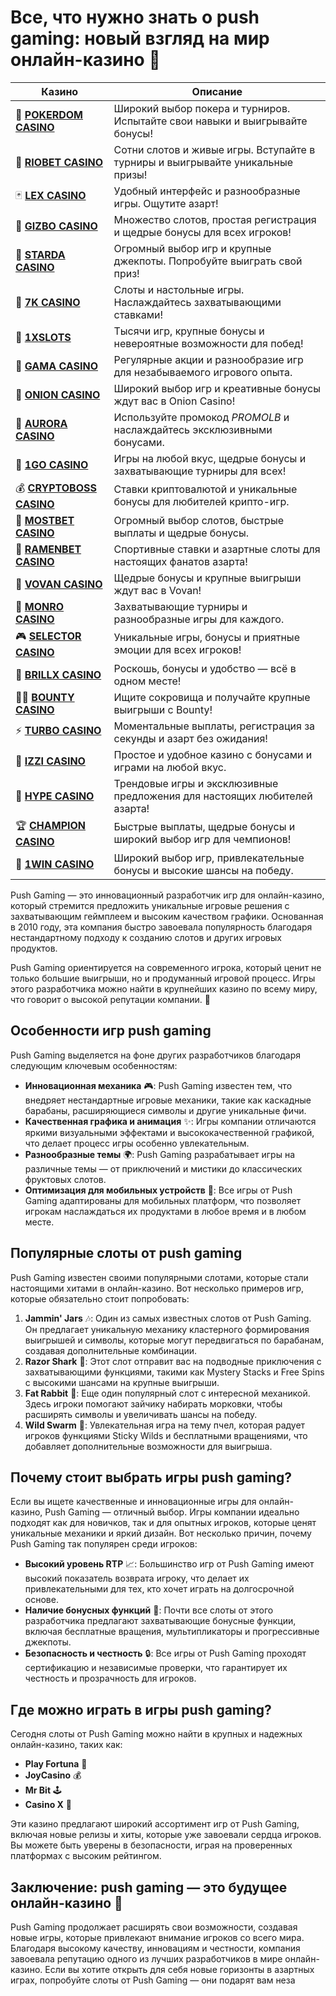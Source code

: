 # Все, что нужно знать о push gaming: новый взгляд на мир онлайн-казино 🎰

| Казино | Описание |
|--------|----------|
| 🎲 **[POKERDOM CASINO](https://brandplay.link/Bxg7SC7H)** | Широкий выбор покера и турниров. Испытайте свои навыки и выигрывайте бонусы! |
| 🌟 **[RIOBET CASINO](https://brandplay.link/dtx89f2L)** | Сотни слотов и живые игры. Вступайте в турниры и выигрывайте уникальные призы! |
| 🃏 **[LEX CASINO](https://brandplay.link/2HFTmBc8)** | Удобный интерфейс и разнообразные игры. Ощутите азарт! |
| 🎰 **[GIZBO CASINO](https://gizbo-tea02.com/c8e962e89)** | Множество слотов, простая регистрация и щедрые бонусы для всех игроков! |
| 🌠 **[STARDA CASINO](https://brandplay.link/cpFQbWKn)** | Огромный выбор игр и крупные джекпоты. Попробуйте выиграть свой приз! |
| 🎲 **[7K CASINO](https://brandplay.link/dd46bNgD)** | Слоты и настольные игры. Наслаждайтесь захватывающими ставками! |
| 💎 **[1XSLOTS](https://brandplay.link/R4xfxqdm)** | Тысячи игр, крупные бонусы и невероятные возможности для побед! |
| 🎰 **[GAMA CASINO](https://brandplay.link/zrZpLFTP)** | Регулярные акции и разнообразие игр для незабываемого игрового опыта. |
| 🧅 **[ONION CASINO](https://obclk001-2d.top/click?offer_id=986&partner_id=10542&landing_id=1798&utm_medium=affiliate&sub_1=oncasino3)** | Широкий выбор игр и креативные бонусы ждут вас в Onion Casino! |
| 🌌 **[AURORA CASINO](https://10trafic-stat2.com/click/668546566bcc6313411604c7/6766/15114/subaccount?promocode=PROMOLB)** | Используйте промокод *PROMOLB* и наслаждайтесь эксклюзивными бонусами. |
| 🚀 **[1GO CASINO](https://1go-ircp01.com/ce015f410)** | Игры на любой вкус, щедрые бонусы и захватывающие турниры для всех! |
| 💰 **[CRYPTOBOSS CASINO](https://cryptobossc.online/d847bcfa9)** | Ставки криптовалютой и уникальные бонусы для любителей крипто-игр. |
| 🎲 **[MOSTBET CASINO](https://ktbtis024ifqfn0mst.com/beQs)** | Огромный выбор слотов, быстрые выплаты и щедрые бонусы. |
| 🍜 **[RAMENBET CASINO](https://get.saltyram.com/ru/registration?apkpop=0&partner=p24970p3296034p5526)** | Спортивные ставки и азартные слоты для настоящих фанатов азарта! |
| 🎉 **[VOVAN CASINO](https://vovan.site/d098ab058)** | Щедрые бонусы и крупные выигрыши ждут вас в Vovan! |
| 🎰 **[MONRO CASINO](https://mnr-ircp01.com/c3ce72a2c)** | Захватывающие турниры и разнообразные игры для каждого. |
| 🎮 **[SELECTOR CASINO](https://gosel.pl/SELVK)** | Уникальные игры, бонусы и приятные эмоции для всех игроков! |
| 💎 **[BRILLX CASINO](https://brillx.pub/BRIVK)** | Роскошь, бонусы и удобство — всё в одном месте! |
| 🏴‍☠️ **[BOUNTY CASINO](https://bounty-casino.de/BOVK)** | Ищите сокровища и получайте крупные выигрыши с Bounty! |
| ⚡ **[TURBO CASINO](https://turbo-casino.pro/TURVK)** | Моментальные выплаты, регистрация за секунды и азарт без ожидания! |
| 🧩 **[IZZI CASINO](https://izzi-fr03.com/ca7c8a7b7)** | Простое и удобное казино с бонусами и играми на любой вкус. |
| 🎉 **[HYPE CASINO](https://hypekaz.com/dc2f44ad0)** | Трендовые игры и эксклюзивные предложения для настоящих любителей азарта! |
| 🏆 **[CHAMPION CASINO](https://champcasino.ink/pobeda/doa-hats?p80412p305331p112c)** | Быстрые выплаты, щедрые бонусы и широкий выбор игр для чемпионов! |
| 🎰 **[1WIN CASINO](https://brandplay.link/6F5VqbyZ)** | Широкий выбор игр, привлекательные бонусы и высокие шансы на победу. |


Push Gaming — это инновационный разработчик игр для онлайн-казино, который стремится предложить уникальные игровые решения с захватывающим геймплеем и высоким качеством графики. Основанная в 2010 году, эта компания быстро завоевала популярность благодаря нестандартному подходу к созданию слотов и других игровых продуктов. 

Push Gaming ориентируется на современного игрока, который ценит не только большие выигрыши, но и продуманный игровой процесс. Игры этого разработчика можно найти в крупнейших казино по всему миру, что говорит о высокой репутации компании. 🎲

## Особенности игр push gaming

Push Gaming выделяется на фоне других разработчиков благодаря следующим ключевым особенностям:

- **Инновационная механика** 🎮: Push Gaming известен тем, что внедряет нестандартные игровые механики, такие как каскадные барабаны, расширяющиеся символы и другие уникальные фичи.
- **Качественная графика и анимация** ✨: Игры компании отличаются яркими визуальными эффектами и высококачественной графикой, что делает процесс игры особенно увлекательным.
- **Разнообразные темы** 🌍: Push Gaming разрабатывает игры на различные темы — от приключений и мистики до классических фруктовых слотов.
- **Оптимизация для мобильных устройств** 📱: Все игры от Push Gaming адаптированы для мобильных платформ, что позволяет игрокам наслаждаться их продуктами в любое время и в любом месте.

## Популярные слоты от push gaming

Push Gaming известен своими популярными слотами, которые стали настоящими хитами в онлайн-казино. Вот несколько примеров игр, которые обязательно стоит попробовать:

1. **Jammin' Jars** 🎶: Один из самых известных слотов от Push Gaming. Он предлагает уникальную механику кластерного формирования выигрышей и символы, которые могут передвигаться по барабанам, создавая дополнительные комбинации.
2. **Razor Shark** 🦈: Этот слот отправит вас на подводные приключения с захватывающими функциями, такими как Mystery Stacks и Free Spins с высокими шансами на крупные выигрыши.
3. **Fat Rabbit** 🐰: Еще один популярный слот с интересной механикой. Здесь игроки помогают зайчику набирать морковки, чтобы расширять символы и увеличивать шансы на победу.
4. **Wild Swarm** 🐝: Увлекательная игра на тему пчел, которая радует игроков функциями Sticky Wilds и бесплатными вращениями, что добавляет дополнительные возможности для выигрыша.

## Почему стоит выбрать игры push gaming?

Если вы ищете качественные и инновационные игры для онлайн-казино, Push Gaming — отличный выбор. Игры компании идеально подходят как для новичков, так и для опытных игроков, которые ценят уникальные механики и яркий дизайн. Вот несколько причин, почему Push Gaming так популярен среди игроков:

- **Высокий уровень RTP** 📈: Большинство игр от Push Gaming имеют высокий показатель возврата игроку, что делает их привлекательными для тех, кто хочет играть на долгосрочной основе.
- **Наличие бонусных функций** 🎁: Почти все слоты от этого разработчика предлагают захватывающие бонусные функции, включая бесплатные вращения, мультипликаторы и прогрессивные джекпоты.
- **Безопасность и честность** 🔒: Все игры от Push Gaming проходят сертификацию и независимые проверки, что гарантирует их честность и прозрачность для игроков.

## Где можно играть в игры push gaming?

Сегодня слоты от Push Gaming можно найти в крупных и надежных онлайн-казино, таких как:

- **Play Fortuna** 🎲
- **JoyCasino** 💰
- **Mr Bit** 🕹️
- **Casino X** 🎡

Эти казино предлагают широкий ассортимент игр от Push Gaming, включая новые релизы и хиты, которые уже завоевали сердца игроков. Вы можете быть уверены в безопасности, играя на проверенных платформах с высоким рейтингом. 

## Заключение: push gaming — это будущее онлайн-казино 🎉

Push Gaming продолжает расширять свои возможности, создавая новые игры, которые привлекают внимание игроков со всего мира. Благодаря высокому качеству, инновациям и честности, компания завоевала репутацию одного из лучших разработчиков в мире онлайн-казино. Если вы хотите открыть для себя новые горизонты в азартных играх, попробуйте слоты от Push Gaming — они подарят вам неза
